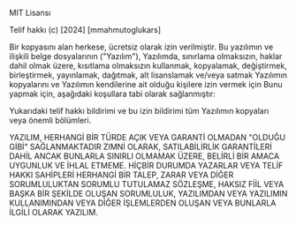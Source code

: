 MIT Lisansı

Telif hakkı (c) [2024] [mmahmutoglukars]

Bir kopyasını alan herkese, ücretsiz olarak izin verilmiştir.
Bu yazılımın ve ilişkili belge dosyalarının ("Yazılım"),
Yazılımda, sınırlama olmaksızın, haklar dahil olmak üzere, kısıtlama olmaksızın
kullanmak, kopyalamak, değiştirmek, birleştirmek, yayınlamak, dağıtmak, alt lisanslamak ve/veya satmak
Yazılımın kopyalarını ve Yazılımın kendilerine ait olduğu kişilere izin vermek için
Bunu yapmak için, aşağıdaki koşullara tabi olarak sağlanmıştır:

Yukarıdaki telif hakkı bildirimi ve bu izin bildirimi tüm
Yazılımın kopyaları veya önemli bölümleri.

YAZILIM, HERHANGİ BİR TÜRDE AÇIK VEYA GARANTİ OLMADAN "OLDUĞU GİBİ" SAĞLANMAKTADIR
ZIMNİ OLARAK, SATILABİLİRLİK GARANTİLERİ DAHİL ANCAK BUNLARLA SINIRLI OLMAMAK ÜZERE,
BELİRLİ BİR AMACA UYGUNLUK VE İHLAL ETMEME. HİÇBİR DURUMDA
YAZARLAR VEYA TELİF HAKKI SAHİPLERİ HERHANGİ BİR TALEP, ZARAR VEYA DİĞER SORUMLULUKTAN SORUMLU TUTULAMAZ
SÖZLEŞME, HAKSIZ FİİL VEYA BAŞKA BİR ŞEKİLDE OLUŞAN SORUMLULUK,
YAZILIMDAN VEYA YAZILIMIN KULLANIMINDAN VEYA DİĞER İŞLEMLERDEN OLUŞAN VEYA BUNLARLA İLGİLİ OLARAK
YAZILIM.
